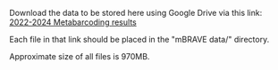 Download the data to be stored here using Google Drive via this link:\
[2022-2024 Metabarcoding results](https://drive.google.com/drive/folders/1BJ3ADx4dtjJ7CCvT_0YDmxkVAyypIod_?usp=drive_link)

Each file in that link should be placed in the "mBRAVE data/" directory.

Approximate size of all files is 970MB.
